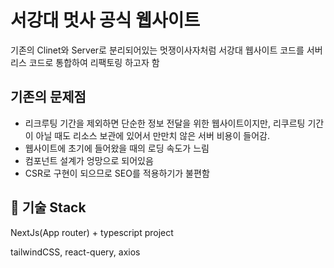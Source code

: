 # 서강대 멋사 공식 웹사이트

기존의 Clinet와 Server로 분리되어있는 멋쟁이사자처럼 서강대 웹사이트 코드를 서버리스 코드로 통합하여 리팩토링 하고자 함

## 기존의 문제점

- 리크루팅 기간을 제외하면 단순한 정보 전달을 위한 웹사이트이지만, 리쿠르팅 기간이 아닐 때도 리소스 보관에 있어서 만만치 않은 서버 비용이 들어감.
- 웹사이트에 초기에 들어왔을 때의 로딩 속도가 느림
- 컴포넌트 설계가 엉망으로 되어있음
- CSR로 구현이 되으므로 SEO를 적용하기가 불편함

## 🚀 기술 Stack

NextJs(App router) + typescript project

tailwindCSS, react-query, axios

